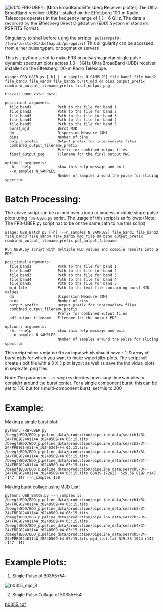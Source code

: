 ![ls1](https://github.com/user-attachments/assets/dd3c119f-bc6b-4295-bd3a-b5cd98afd416)## FRB-UBER : (**U**ltra **B**roadBand **E**ffelsberg **R**eceiver plotter)
The Ultra BroadBand receiver (UBB) installed on the Effelsberg 100-m Radio Telescope operates in the frequency range of 1.3 - 6 GHz.
The data is recorded by the Effelsberg Direct Digitization (EDD) System in standard PSRFITS Format. 

Singularity to shell before using the scripts : ``` pulsar@paf0: /fpra/bursts/01/sbethapudi/psrppd.sif ```
This singularity can be accessed from either pulsar@paf0 or dogmatix0 servers

This is a python script to make FRB or pulsar/magnetar single pulse dynamic spectrum plots across 1.3 - 6GHz Ultra BroadBand (UBB) receiver installed on the 
Effelsberg 100-m Radio Telescope. 
```
usage: FRB-UBER.py [-h] [--n_samples N_SAMPLES] file_band1 file_band2 file_band3 file_band4 file_band5 burst_mjd dm bins output_prefix combined_output_filename_prefix final_output_png

Process UBBBurster data.

positional arguments:
  file_band1            Path to the file for band 1
  file_band2            Path to the file for band 2
  file_band3            Path to the file for band 3
  file_band4            Path to the file for band 4
  file_band5            Path to the file for band 5
  burst_mjd             Burst MJD
  dm                    Dispersion Measure (DM)
  bins                  Number of bins
  output_prefix         Output prefix for intermediate files
  combined_output_filename_prefix
                        Prefix for combined output files
  final_output_png      Filename for the final output PNG

optional arguments:
  -h, --help            show this help message and exit
  --n_samples N_SAMPLES
                        Number of samples around the pulse for slicing spectrum
```

# Batch Processing:
The above script can be runned over a loop to process multiple single pulse plots using ```run-UBER.py``` script.
The usage of this script is as follows:
(Note: The FRB-UBER.py script has to be on the same path to run this script)

```
usage: UBB_Batch.py [-h] [--n_samples N_SAMPLES] file_band1 file_band2 file_band3 file_band4 file_band5 mjd_file dm bins output_prefix combined_output_filename_prefix pdf_output_filename

Run UBER.py script with multiple MJD values and compile results into a PDF.

positional arguments:
  file_band1            Path to the file for band 1
  file_band2            Path to the file for band 2
  file_band3            Path to the file for band 3
  file_band4            Path to the file for band 4
  file_band5            Path to the file for band 5
  mjd_file              Path to the text file containing burst MJD values
  dm                    Dispersion Measure (DM)
  bins                  Number of bins
  output_prefix         Output prefix for intermediate files
  combined_output_filename_prefix
                        Prefix for combined output files
  pdf_output_filename   Filename for the output PDF

optional arguments:
  -h, --help            show this help message and exit
  --n_samples N_SAMPLES
                        Number of samples around the pulse for slicing spectrum

```
This script takes a mjd.txt file as input which should have a 1-D array of burst mjds for which you want to make waterfaller plots.
The script will create a pdf file with a 3 X 3 plot layout as well as save the individual plots in seperate .png files.

Note: The parameter ```--n_samples``` decides how many time samples to consider around the burst center. For a single component burst,
this can be set to 100 but for a multi-component burst, set this to 200


# Example:
Making a single burst plot: 
```
python3 FRB-UBER.py /beegfsEDD/EDD_pipeline_data/production/pipeline_data/search1/34-24/FRB20240114A_20240509-04:05:15.fits /beegfsEDD/EDD_pipeline_data/production/pipeline_data/search2/34-24/FRB20240114A_20240509-04:05:15.fits /beegfsEDD/EDD_pipeline_data/production/pipeline_data/search3/34-24/FRB20240114A_20240509-04:05:15.fits /beegfsEDD/EDD_pipeline_data/production/pipeline_data/search4/34-24/FRB20240114A_20240509-04:05:15.fits /beegfsEDD/EDD_pipeline_data/production/pipeline_data/search5/34-24/FRB20240114A_20240509-04:05:15.fits 60439.172625  529.56 8192 r147 r147 r147 --n_samples 150
```

Making burst collage using MJD List:
```
python3 UBB_Batch.py --n_samples 50 /beegfsEDD/EDD_pipeline_data/production/pipeline_data/search1/34-24/FRB20240114A_20240509-04:05:15.fits /beegfsEDD/EDD_pipeline_data/production/pipeline_data/search2/34-24/FRB20240114A_20240509-04:05:15.fits /beegfsEDD/EDD_pipeline_data/production/pipeline_data/search3/34-24/FRB20240114A_20240509-04:05:15.fits /beegfsEDD/EDD_pipeline_data/production/pipeline_data/search4/34-24/FRB20240114A_20240509-04:05:15.fits /beegfsEDD/EDD_pipeline_data/production/pipeline_data/search5/34-24/FRB20240114A_20240509-04:05:15.fits mjd_list.txt 529.56 1024 r147 r147 r147
```

# Example Plots:
1) Single Pulse of B0355+54:
 

![b0355_mjd_8](https://github.com/user-attachments/assets/caff9dba-7548-40bc-a0cc-5da18301dbd7)

2) Single Pulse Collage of B0355+54:

[b0355.pdf](https://github.com/user-attachments/files/16781544/b0355.pdf)
